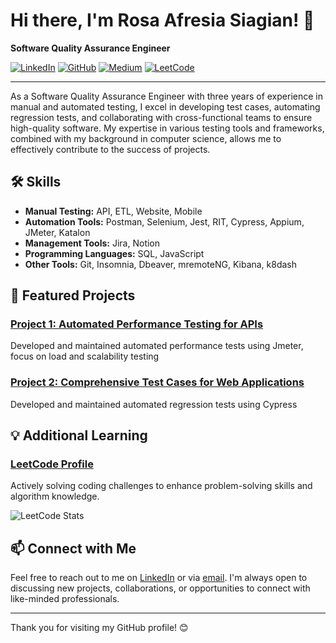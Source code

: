 # Hi there, I'm Rosa Afresia Siagian! 👋

**Software Quality Assurance Engineer**

[![LinkedIn](https://img.shields.io/badge/LinkedIn-rosaafresiasiagian-blue?style=flat-square&logo=linkedin)](https://www.linkedin.com/in/rosa-afresia-siagian)
[![GitHub](https://img.shields.io/badge/GitHub-rosafresia99-lightgrey?style=flat-square&logo=github)](https://github.com/rosafresia99)
[![Medium](https://img.shields.io/badge/Medium-@rosaafs_-black?style=flat-square&logo=medium)](https://medium.com/@rosaafs_)
[![LeetCode](https://img.shields.io/badge/LeetCode-rosafresiasiagian-yellow?style=flat-square&logo=leetcode)](https://leetcode.com/u/rosaafresiasiagian/)

---

As a Software Quality Assurance Engineer with three years of experience in manual and automated testing, I excel in developing test cases, automating regression tests, and collaborating with cross-functional teams to ensure high-quality software. My expertise in various testing tools and frameworks, combined with my background in computer science, allows me to effectively contribute to the success of projects.

## 🛠️ Skills

- **Manual Testing:** API, ETL, Website, Mobile
- **Automation Tools:** Postman, Selenium, Jest, RIT, Cypress, Appium, JMeter, Katalon
- **Management Tools:** Jira, Notion
- **Programming Languages:** SQL, JavaScript
- **Other Tools:** Git, Insomnia, Dbeaver, mremoteNG, Kibana, k8dash

## 🌟 Featured Projects

### [Project 1: Automated Performance Testing for APIs](https://github.com/rosafresia99/jmeter_repository)
Developed and maintained automated performance tests using Jmeter, focus on load and scalability testing

### [Project 2: Comprehensive Test Cases for Web Applications](https://github.com/rosafresia99/Sanber56-Cypress-Kelompok2)
Developed and maintained automated regression tests using Cypress



## 💡 Additional Learning

### [LeetCode Profile](https://leetcode.com/u/rosaafresiasiagian/)
Actively solving coding challenges to enhance problem-solving skills and algorithm knowledge.

![LeetCode Stats](https://leetcard.jacoblin.cool/rosaafresiasiagian?theme=light&font=Alef&ext=activity)

## 📫 Connect with Me

Feel free to reach out to me on [LinkedIn](https://www.linkedin.com/in/rosa-afresia-siagian) or via [email](mailto:rosaafresiasiagian@gmail.com). I'm always open to discussing new projects, collaborations, or opportunities to connect with like-minded professionals.

---

Thank you for visiting my GitHub profile! 😊
